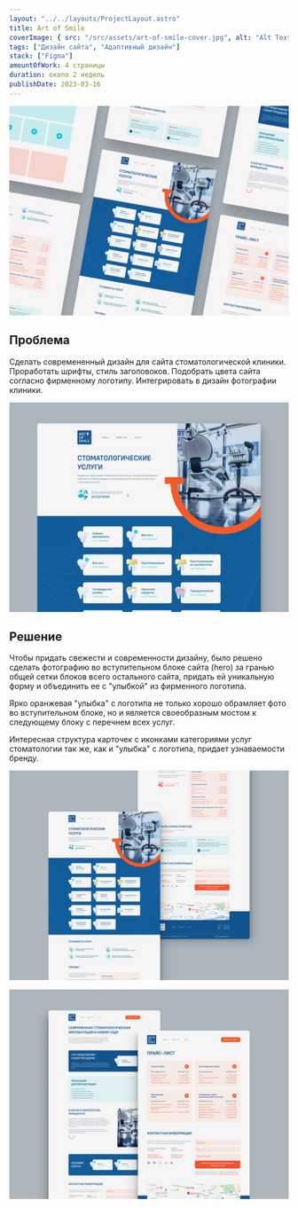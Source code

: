 ```yaml
---
layout: "../../layouts/ProjectLayout.astro"
title: Art of Smile
coverImage: { src: "/src/assets/art-of-smile-cover.jpg", alt: "Alt Text" }
tags: ["Дизайн сайта", "Адаптивный дизайн"]
stack: ["Figma"]
amountOfWork: 4 страницы
duration: около 2 недель
publishDate: 2023-03-16
---
```


![Превью главной страницы сайта стоматологической клиники в двух скриншотах на сером фоне, показывающее большую часть блоков](../../assets/images/art-of-smile/hero.jpg)

## Проблема

Сделать современенный дизайн для сайта стоматологической клиники. Проработать шрифты, стиль заголовоков. Подобрать цвета сайта согласно фирменному логотипу. Интегрировать в дизайн фотографии клиники.

![Превью главной страницы сайта стоматологической клиники на сером фоне](../../assets/images/art-of-smile/first-screen.jpg)

## Решение

Чтобы придать свежести и современности дизайну, было решено сделать фотографию во вступительном блоке сайта (hero) за гранью общей сетки блоков всего остального сайта, придать ей уникальную форму и объединить ее с "улыбкой" из фирменного логотипа.

Ярко оранжевая "улыбка" с логотипа не только хорошо обрамляет фото во вступительном блоке, но и является своеобразным мостом к следующему блоку с перечнем всех услуг.

Интересная структура карточек с иконками категориями услуг стоматологии так же, как и "улыбка" с логотипа, придает узнаваемости бренду.

![Превью главной страницы сайта стоматологической клиники в двух скриншотах на сером фоне, показывающее большую часть блоков](../../assets/images/art-of-smile/home-page.jpg)

![Превью всмпомогательных страниц сайта стоматологической клиники (прайс-лист и страница услуги) в двух скриншотах на сером фоне](../../assets/images/art-of-smile/services.jpg)